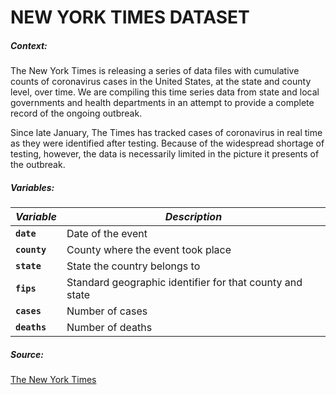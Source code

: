 # NEW YORK TIMES DATASET

##### Context:

The New York Times is releasing a series of data files with cumulative counts of coronavirus cases in the United States, at the state and county level, over time. We are compiling this time series data from state and local governments and health departments in an attempt to provide a complete record of the ongoing outbreak. 

Since late January, The Times has tracked cases of coronavirus in real time as they were identified after testing. Because of the widespread shortage of testing, however, the data is necessarily limited in the picture it presents of the outbreak. 

##### Variables:

| *Variable*   | *Description*                                            |
| ------------ | -------------------------------------------------------- |
| **`date`**   | Date of the event                                        |
| **`county`** | County where the event took place                        |
| **`state`**  | State the country belongs to                             |
| **`fips`**   | Standard geographic identifier for that county and state |
| **`cases`**  | Number of cases                                          |
| **`deaths`** | Number of deaths                                         |

##### Source:

[The New York Times](https://github.com/nytimes)
